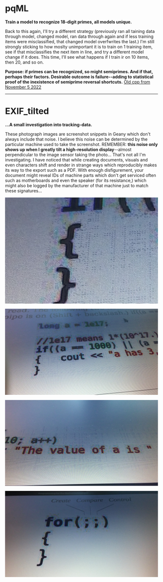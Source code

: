 <!--
Projects upcoming on a need-to-show basis.
-->



# pqML
**Train a model to recognize 18-digit primes, all models unique.**

Back to this again, I'll try a different strategy (previously ran all taining data through model, changed model, ran data through again and if less training items were misclassified, that changed model overfwrites the last.) I'm still strongly sticking to how moslty unimportant it is to train on 1 training item, see if that misclassifies the next item in line, and try a different model change if it does. This time, I'll see what happens if I train ir on 10 items, then 20, and so on.

**Purpose: if primes can be recognized, so might semiprimes. And if that, perhaps their factors. Desirable outcome is failure--adding to statistical proof of the inexistence of semiprime reversal shortcuts.** [Old cpp from November 5 2022](https://coliru.stacked-crooked.com/a/59dae62225b7e270)

--------------------------------------------------------------------------------

# EXIF_tilted

**...A small investigation into tracking-data.**

These photograph images are screenshot snippets in Geany which don't always include that noise. I believe this noise can be determined by the particular machine used to take the screenshot. REMEMBER: **this noise only shows up when I greatly tilt a high-resolution display**--almost perpendicular to the image sensor taking the photo... That's not all I'm investigating. I have noticed that while creating documents, visuals and even characters shift and render in strange ways which reproducibly makes its way to the export such as a PDF. With enough disfigurement, your document might reveal IDs of machine parts which don't get serviced often such as motherboards and even the speaker (for its resistance,) which might also be logged by the manufacturer of that machine just to match these signatures...

<p align="center">
  <img src="https://github.com/compromise-evident/WhatNext/blob/main/Other/EXIF_tilted_3.png">
</p>

<p align="center">
  <img src="https://github.com/compromise-evident/WhatNext/blob/main/Other/EXIF_tilted_1.jpg">
</p>

<p align="center">
  <img src="https://github.com/compromise-evident/WhatNext/blob/main/Other/EXIF_tilted_2.jpg">
</p>

<p align="center">
  <img src="https://github.com/compromise-evident/WhatNext/blob/main/Other/EXIF_tilted_spider-brain-compares.jpg">
</p>
